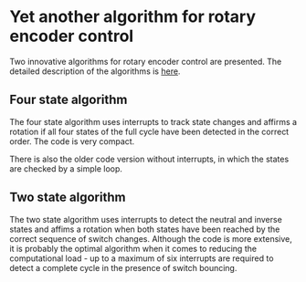 # Yet another algorithm for rotary encoder control

Two innovative algorithms for rotary encoder control are presented. The detailed description of the algorithms is [here](https://www.pinteric.com/rotary.html).

## Four state algorithm

The four state algorithm uses interrupts to track state changes and affirms a rotation if all four states of the full cycle have been detected in the correct order. The code is very compact.

There is also the older code version without interrupts, in which the states are checked by a simple loop.

## Two state algorithm

The two state algorithm uses interrupts to detect the neutral and inverse states and affims a rotation when both states have been reached by the correct sequence of switch changes.  Although the code is more extensive, it is probably the optimal algorithm when it comes to reducing the computational load - up to a maximum of six interrupts are required to detect a complete cycle in the presence of switch bouncing.
